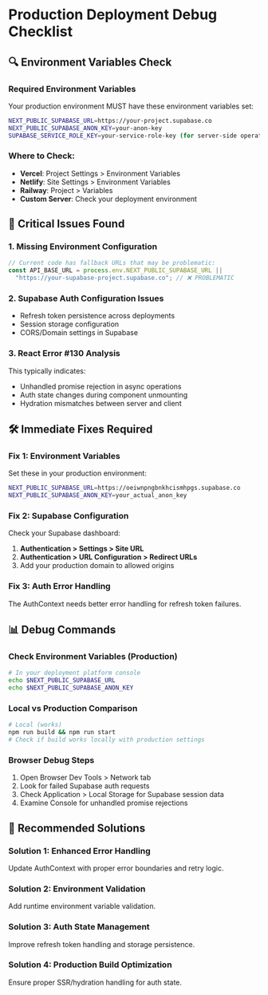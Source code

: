 # Production Deployment Debug Checklist

## 🔍 Environment Variables Check

### Required Environment Variables
Your production environment MUST have these environment variables set:

```bash
NEXT_PUBLIC_SUPABASE_URL=https://your-project.supabase.co
NEXT_PUBLIC_SUPABASE_ANON_KEY=your-anon-key
SUPABASE_SERVICE_ROLE_KEY=your-service-role-key (for server-side operations)
```

### Where to Check:
- **Vercel**: Project Settings > Environment Variables
- **Netlify**: Site Settings > Environment Variables  
- **Railway**: Project > Variables
- **Custom Server**: Check your deployment environment

## 🚨 Critical Issues Found

### 1. Missing Environment Configuration
```javascript
// Current code has fallback URLs that may be problematic:
const API_BASE_URL = process.env.NEXT_PUBLIC_SUPABASE_URL || 
  "https://your-supabase-project.supabase.co"; // ❌ PROBLEMATIC
```

### 2. Supabase Auth Configuration Issues
- Refresh token persistence across deployments
- Session storage configuration
- CORS/Domain settings in Supabase

### 3. React Error #130 Analysis
This typically indicates:
- Unhandled promise rejection in async operations
- Auth state changes during component unmounting
- Hydration mismatches between server and client

## 🛠️ Immediate Fixes Required

### Fix 1: Environment Variables
Set these in your production environment:
```bash
NEXT_PUBLIC_SUPABASE_URL=https://oeiwnpngbnkhcismhpgs.supabase.co
NEXT_PUBLIC_SUPABASE_ANON_KEY=your_actual_anon_key
```

### Fix 2: Supabase Configuration
Check your Supabase dashboard:
1. **Authentication > Settings > Site URL**
2. **Authentication > URL Configuration > Redirect URLs**
3. Add your production domain to allowed origins

### Fix 3: Auth Error Handling
The AuthContext needs better error handling for refresh token failures.

## 📊 Debug Commands

### Check Environment Variables (Production)
```bash
# In your deployment platform console
echo $NEXT_PUBLIC_SUPABASE_URL
echo $NEXT_PUBLIC_SUPABASE_ANON_KEY
```

### Local vs Production Comparison
```bash
# Local (works)
npm run build && npm run start
# Check if build works locally with production settings
```

### Browser Debug Steps
1. Open Browser Dev Tools > Network tab
2. Look for failed Supabase auth requests
3. Check Application > Local Storage for Supabase session data
4. Examine Console for unhandled promise rejections

## 🔧 Recommended Solutions

### Solution 1: Enhanced Error Handling
Update AuthContext with proper error boundaries and retry logic.

### Solution 2: Environment Validation
Add runtime environment variable validation.

### Solution 3: Auth State Management
Improve refresh token handling and storage persistence.

### Solution 4: Production Build Optimization
Ensure proper SSR/hydration handling for auth state.
